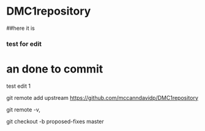 # DMC1repository
##here it is
### test for edit
# an done to commit


test edit 1

git remote add upstream  https://github.com/mccanndavidp/DMC1repository


git remote -v,

git checkout -b proposed-fixes master  
